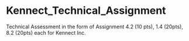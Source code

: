 # Kennect_Technical_Assignment
Technical Assessment in the form of Assignment 4.2 (10 pts), 1.4 (20pts), 8.2 (20pts) each for Kennect Inc.
